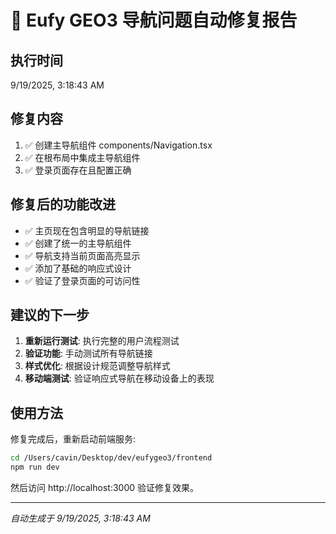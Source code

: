 # 🔧 Eufy GEO3 导航问题自动修复报告

## 执行时间
9/19/2025, 3:18:43 AM

## 修复内容

1. ✅ 创建主导航组件 components/Navigation.tsx
2. ✅ 在根布局中集成主导航组件
3. ✅ 登录页面存在且配置正确

## 修复后的功能改进

- ✅ 主页现在包含明显的导航链接
- ✅ 创建了统一的主导航组件
- ✅ 导航支持当前页面高亮显示
- ✅ 添加了基础的响应式设计
- ✅ 验证了登录页面的可访问性

## 建议的下一步

1. **重新运行测试**: 执行完整的用户流程测试
2. **验证功能**: 手动测试所有导航链接
3. **样式优化**: 根据设计规范调整导航样式
4. **移动端测试**: 验证响应式导航在移动设备上的表现

## 使用方法

修复完成后，重新启动前端服务:
```bash
cd /Users/cavin/Desktop/dev/eufygeo3/frontend
npm run dev
```

然后访问 http://localhost:3000 验证修复效果。

---
*自动生成于 9/19/2025, 3:18:43 AM*
